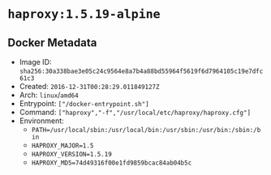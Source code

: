 # `haproxy:1.5.19-alpine`

## Docker Metadata

- Image ID: `sha256:30a338bae3e05c24c9564e8a7b4a88bd55964f5619f6d7964105c19e7dfc61c3`
- Created: `2016-12-31T00:28:29.011849127Z`
- Arch: `linux`/`amd64`
- Entrypoint: `["/docker-entrypoint.sh"]`
- Command: `["haproxy","-f","/usr/local/etc/haproxy/haproxy.cfg"]`
- Environment:
  - `PATH=/usr/local/sbin:/usr/local/bin:/usr/sbin:/usr/bin:/sbin:/bin`
  - `HAPROXY_MAJOR=1.5`
  - `HAPROXY_VERSION=1.5.19`
  - `HAPROXY_MD5=74d49316f00e1fd9859bcac84ab04b5c`
